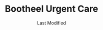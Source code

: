 ---
layout: location-page
date: Last Modified
description: "Local COVID-19 testing is available at Bootheel Urgent Care in Hayti, Missouri, USA."
permalink: "locations/missouri/hayti/bootheel-urgent-care/"
tags:
  - locations
  - missouri
title: Bootheel Urgent Care
uniqueName: bootheel-urgent-care
state: Missouri
stateAbbr: MO
hood: "Hayti"
address: "110 US HWY J"
city: "Hayti"
zip: "63851"
zipsNearby: "38001 38004 38006 38007 38316 38011 38012 38015 38019 38021 38225 38023 38330 38024 38025 38331 38030 38034 38336 38337 38037 38338 38230 38040 38041 38232 38343 38346 38233 38047 38237 38238 38010 38049 38050 38355 38358 38058 38059 38240 38080 38063 38253 38369 38254 38255 38069 38070 38071 38079 38382 38259 38260 38261 38281 38271 38077 38389 42021 42023 42031 42032 42041 42050 42070 42085 38257 63730 63820 63821 63735 63736 63822 63823 63824 63825 63826 63827 63932 63738 63933 63828 63829 63830 63833 63834 63837 63839 63840 63841 63936 63845 63846 63939 63940 63847 63848 63849 63850 63945 63851 63852 63853 63855 63857 63860 63862 63763 63863 63866 63867 63868 63767 63953 63954 63869 63771 63955 63870 63774 63901 63902 63873 63960 63938 63961 63874 63875 63962 63876 63801 63877 63782 63878 63784 63966 63879 63880 63881 63882 72310 72313 72411 72412 72413 72414 72315 72316 72319 72417 72321 72419 72422 72424 72425 72426 72329 72330 72428 72338 72430 72350 72401 72402 72403 72404 72351 72435 72437 72438 72354 72358 72441 72442 72365 72436 72443 72447 72449 72370 72450 72451 72453 72454 72456 72461 72462 72377 72464 72467 72470 72472 72386 72474 72391 72395 62914 38227 72439" 
mapUrl: "http://maps.apple.com/?q=Bootheel+Urgent+Care&address=110+US+HWY+J,Hayti,Missouri,63851"
locationType: Walk-in
phone: "573-479-3065"
website: "https://www.facebook.com/pages/category/Medical---Health/Bootheel-Urgent-Care-an-Walk-In-Clinic-114968296607148/"
onlineBooking: undefined
closed: undefined
closedUpdate: April 21st, 2020
notes: "By appointment only. Requires phone screen."
days: Weekdays
hours: 2PM-10PM
altDays: Weekends
altHours: 10AM-6PM
ctaMessage: Learn more
ctaUrl: "https://www.facebook.com/pages/category/Medical---Health/Bootheel-Urgent-Care-an-Walk-In-Clinic-114968296607148/"
---